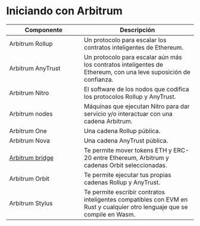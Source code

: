 # Iniciando con Arbitrum

<table><thead><tr><th width="185">Componente</th><th>Descripción</th></tr></thead><tbody><tr><td>Arbitrum Rollup</td><td>Un protocolo para escalar los contratos inteligentes de Ethereum.</td></tr><tr><td>Arbitrum AnyTrust</td><td>Un protocolo para escalar aún más los contratos inteligentes de Ethereum, con una leve suposición de confianza.</td></tr><tr><td>Arbitrum Nitro</td><td>El software de los nodos que codifica los protocolos Rollup y AnyTrust.</td></tr><tr><td>Arbitrum nodes</td><td>Máquinas que ejecutan Nitro para dar servicio y/o interactuar con una cadena Arbitrum.</td></tr><tr><td>Arbitrum One</td><td>Una cadena Rollup pública.</td></tr><tr><td>Arbitrum Nova</td><td>Una cadena AnyTrust pública.</td></tr><tr><td><a href="https://bridge.arbitrum.io/">Arbitrum bridge</a></td><td>Te permite mover tokens ETH y ERC-20 entre Ethereum, Arbitrum y cadenas Orbit seleccionadas.</td></tr><tr><td>Arbitrum Orbit</td><td>Te permite ejecutar tus propias cadenas Rollup y AnyTrust.</td></tr><tr><td>Arbitrum Stylus</td><td>Te permite escribir contratos inteligentes compatibles con EVM en Rust y cualquier otro lenguaje que se compile en Wasm.</td></tr></tbody></table>
